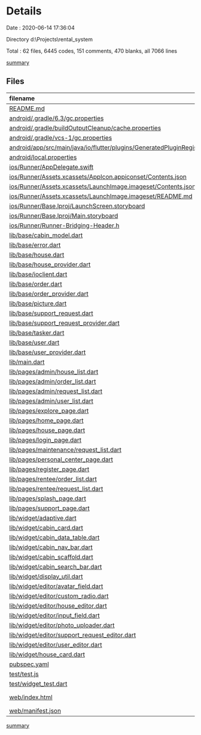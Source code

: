 # Details

Date : 2020-06-14 17:36:04

Directory d:\Projects\rental_system

Total : 62 files,  6445 codes, 151 comments, 470 blanks, all 7066 lines

[summary](results.md)

## Files
| filename | language | code | comment | blank | total |
| :--- | :--- | ---: | ---: | ---: | ---: |
| [README.md](/README.md) | Markdown | 10 | 0 | 7 | 17 |
| [android/.gradle/6.3/gc.properties](/android/.gradle/6.3/gc.properties) | Properties | 0 | 0 | 1 | 1 |
| [android/.gradle/buildOutputCleanup/cache.properties](/android/.gradle/buildOutputCleanup/cache.properties) | Properties | 1 | 1 | 1 | 3 |
| [android/.gradle/vcs-1/gc.properties](/android/.gradle/vcs-1/gc.properties) | Properties | 0 | 0 | 1 | 1 |
| [android/app/src/main/java/io/flutter/plugins/GeneratedPluginRegistrant.java](/android/app/src/main/java/io/flutter/plugins/GeneratedPluginRegistrant.java) | Java | 23 | 3 | 4 | 30 |
| [android/local.properties](/android/local.properties) | Properties | 1 | 0 | 0 | 1 |
| [ios/Runner/AppDelegate.swift](/ios/Runner/AppDelegate.swift) | Swift | 12 | 0 | 2 | 14 |
| [ios/Runner/Assets.xcassets/AppIcon.appiconset/Contents.json](/ios/Runner/Assets.xcassets/AppIcon.appiconset/Contents.json) | JSON | 122 | 0 | 1 | 123 |
| [ios/Runner/Assets.xcassets/LaunchImage.imageset/Contents.json](/ios/Runner/Assets.xcassets/LaunchImage.imageset/Contents.json) | JSON | 23 | 0 | 1 | 24 |
| [ios/Runner/Assets.xcassets/LaunchImage.imageset/README.md](/ios/Runner/Assets.xcassets/LaunchImage.imageset/README.md) | Markdown | 3 | 0 | 2 | 5 |
| [ios/Runner/Base.lproj/LaunchScreen.storyboard](/ios/Runner/Base.lproj/LaunchScreen.storyboard) | XML | 36 | 1 | 1 | 38 |
| [ios/Runner/Base.lproj/Main.storyboard](/ios/Runner/Base.lproj/Main.storyboard) | XML | 25 | 1 | 1 | 27 |
| [ios/Runner/Runner-Bridging-Header.h](/ios/Runner/Runner-Bridging-Header.h) | C++ | 1 | 0 | 1 | 2 |
| [lib/base/cabin_model.dart](/lib/base/cabin_model.dart) | Dart | 18 | 0 | 3 | 21 |
| [lib/base/error.dart](/lib/base/error.dart) | Dart | 56 | 1 | 4 | 61 |
| [lib/base/house.dart](/lib/base/house.dart) | Dart | 242 | 0 | 25 | 267 |
| [lib/base/house_provider.dart](/lib/base/house_provider.dart) | Dart | 138 | 2 | 12 | 152 |
| [lib/base/ioclient.dart](/lib/base/ioclient.dart) | Dart | 85 | 8 | 6 | 99 |
| [lib/base/order.dart](/lib/base/order.dart) | Dart | 213 | 0 | 14 | 227 |
| [lib/base/order_provider.dart](/lib/base/order_provider.dart) | Dart | 63 | 0 | 6 | 69 |
| [lib/base/picture.dart](/lib/base/picture.dart) | Dart | 94 | 23 | 9 | 126 |
| [lib/base/support_request.dart](/lib/base/support_request.dart) | Dart | 256 | 10 | 27 | 293 |
| [lib/base/support_request_provider.dart](/lib/base/support_request_provider.dart) | Dart | 141 | 0 | 9 | 150 |
| [lib/base/tasker.dart](/lib/base/tasker.dart) | Dart | 19 | 0 | 5 | 24 |
| [lib/base/user.dart](/lib/base/user.dart) | Dart | 222 | 0 | 24 | 246 |
| [lib/base/user_provider.dart](/lib/base/user_provider.dart) | Dart | 84 | 0 | 9 | 93 |
| [lib/main.dart](/lib/main.dart) | Dart | 137 | 2 | 5 | 144 |
| [lib/pages/admin/house_list.dart](/lib/pages/admin/house_list.dart) | Dart | 46 | 0 | 6 | 52 |
| [lib/pages/admin/order_list.dart](/lib/pages/admin/order_list.dart) | Dart | 41 | 0 | 6 | 47 |
| [lib/pages/admin/request_list.dart](/lib/pages/admin/request_list.dart) | Dart | 42 | 0 | 6 | 48 |
| [lib/pages/admin/user_list.dart](/lib/pages/admin/user_list.dart) | Dart | 47 | 0 | 6 | 53 |
| [lib/pages/explore_page.dart](/lib/pages/explore_page.dart) | Dart | 85 | 0 | 5 | 90 |
| [lib/pages/home_page.dart](/lib/pages/home_page.dart) | Dart | 118 | 2 | 12 | 132 |
| [lib/pages/house_page.dart](/lib/pages/house_page.dart) | Dart | 327 | 5 | 12 | 344 |
| [lib/pages/login_page.dart](/lib/pages/login_page.dart) | Dart | 116 | 1 | 6 | 123 |
| [lib/pages/maintenance/request_list.dart](/lib/pages/maintenance/request_list.dart) | Dart | 43 | 0 | 7 | 50 |
| [lib/pages/personal_center_page.dart](/lib/pages/personal_center_page.dart) | Dart | 177 | 0 | 11 | 188 |
| [lib/pages/register_page.dart](/lib/pages/register_page.dart) | Dart | 306 | 1 | 8 | 315 |
| [lib/pages/rentee/order_list.dart](/lib/pages/rentee/order_list.dart) | Dart | 42 | 0 | 6 | 48 |
| [lib/pages/rentee/request_list.dart](/lib/pages/rentee/request_list.dart) | Dart | 43 | 0 | 6 | 49 |
| [lib/pages/splash_page.dart](/lib/pages/splash_page.dart) | Dart | 40 | 0 | 9 | 49 |
| [lib/pages/support_page.dart](/lib/pages/support_page.dart) | Dart | 311 | 1 | 14 | 326 |
| [lib/widget/adaptive.dart](/lib/widget/adaptive.dart) | Dart | 82 | 0 | 10 | 92 |
| [lib/widget/cabin_card.dart](/lib/widget/cabin_card.dart) | Dart | 69 | 0 | 3 | 72 |
| [lib/widget/cabin_data_table.dart](/lib/widget/cabin_data_table.dart) | Dart | 607 | 0 | 30 | 637 |
| [lib/widget/cabin_nav_bar.dart](/lib/widget/cabin_nav_bar.dart) | Dart | 150 | 4 | 17 | 171 |
| [lib/widget/cabin_scaffold.dart](/lib/widget/cabin_scaffold.dart) | Dart | 85 | 0 | 4 | 89 |
| [lib/widget/cabin_search_bar.dart](/lib/widget/cabin_search_bar.dart) | Dart | 119 | 0 | 8 | 127 |
| [lib/widget/display_util.dart](/lib/widget/display_util.dart) | Dart | 62 | 0 | 2 | 64 |
| [lib/widget/editor/avatar_field.dart](/lib/widget/editor/avatar_field.dart) | Dart | 42 | 0 | 7 | 49 |
| [lib/widget/editor/custom_radio.dart](/lib/widget/editor/custom_radio.dart) | Dart | 215 | 3 | 16 | 234 |
| [lib/widget/editor/house_editor.dart](/lib/widget/editor/house_editor.dart) | Dart | 196 | 0 | 9 | 205 |
| [lib/widget/editor/input_field.dart](/lib/widget/editor/input_field.dart) | Dart | 76 | 4 | 6 | 86 |
| [lib/widget/editor/photo_uploader.dart](/lib/widget/editor/photo_uploader.dart) | Dart | 63 | 0 | 5 | 68 |
| [lib/widget/editor/support_request_editor.dart](/lib/widget/editor/support_request_editor.dart) | Dart | 175 | 0 | 11 | 186 |
| [lib/widget/editor/user_editor.dart](/lib/widget/editor/user_editor.dart) | Dart | 199 | 0 | 8 | 207 |
| [lib/widget/house_card.dart](/lib/widget/house_card.dart) | Dart | 92 | 1 | 8 | 101 |
| [pubspec.yaml](/pubspec.yaml) | YAML | 30 | 51 | 12 | 93 |
| [test/test.js](/test/test.js) | JavaScript | 321 | 2 | 1 | 324 |
| [test/widget_test.dart](/test/widget_test.dart) | Dart | 0 | 24 | 7 | 31 |
| [web/index.html](/web/index.html) | Django HTML | 30 | 0 | 4 | 34 |
| [web/manifest.json](/web/manifest.json) | JSON | 23 | 0 | 1 | 24 |

[summary](results.md)